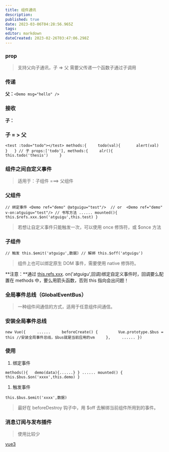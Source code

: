 ```yaml
---
title: 组件通讯
description: 
published: true
date: 2023-03-06T04:28:56.965Z
tags: 
editor: markdown
dateCreated: 2023-02-26T03:47:06.298Z
---
```


### prop

> 支持父向子通讯，子 => 父 需要父传递一个函数子通过子调用

### **传递**

**父：**​`<Demo msg="hello" />`

### **接收**

**子：**

### **子 = &gt; 父**

`<test :todo="todo"></test> methods:{     todo(val){       alert(val)     }   } // 子 props:['todo'], methods:{     alr(){       this.todo('thesis')     }`

### 组件之间自定义事件

> 适用于：子组件 ===> 父组件

### **父组件**

`// 绑定事件 <Demo ref="demo" @atguigu="test"/>  // or  <Demo ref="demo" v-on:atguigu="test"/> // 书写方法 ...... mounted(){    this.$refs.xxx.$on('atguigu',this.test) }`

> 若想让自定义事件只能触发一次，可以使用 once 修饰符，或 $once 方法

### **子组件**

`// 触发 this.$emit('atguigu',数据) // 解绑 this.$off('atguigu')`

> 组件上也可以绑定原生 DOM 事件，需要使用 native 修饰符。

**注意：**通过 [this.refs.xxx](http://this.refs.xxx). on('atguigu',回调)绑定自定义事件时，回调要么配置在 methods 中，要么用箭头函数，否则 this 指向会出问题！

### 全局事件总线（GlobalEventBus）

> 一种组件间通信的方式，适用于任意组件间通信。

### **安装全局事件总线**

`new Vue({     ......     beforeCreate() {         Vue.prototype.$bus = this //安装全局事件总线，$bus就是当前应用的vm     },     ...... })`

### **使用**

1. 绑定事件

`methods(){   demo(data){......} } ...... mounted() {   this.$bus.$on('xxxx',this.demo) }`

1. 触发事件

`this.$bus.$emit('xxxx',数据)`

> 最好在 beforeDestroy 钩子中，用 $off 去解绑当前组件所用到的事件。

### 消息订阅与发布插件

> 使用比较少

[vue3](https://www.notion.so/vue3-30337ae09ae348219644f993f0025bca)